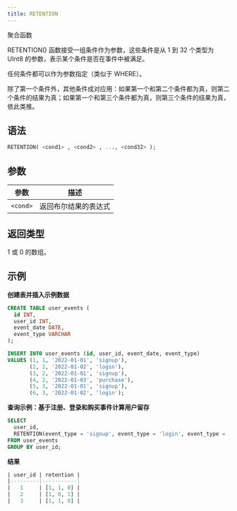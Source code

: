 ```yaml
---
title: RETENTION
---
```


聚合函数

RETENTION() 函数接受一组条件作为参数，这些条件是从 1 到 32 个类型为 UInt8 的参数，表示某个条件是否在事件中被满足。

任何条件都可以作为参数指定（类似于 WHERE）。

除了第一个条件外，其他条件成对应用：如果第一个和第二个条件都为真，则第二个条件的结果为真；如果第一个和第三个条件都为真，则第三个条件的结果为真，依此类推。

## 语法

```sql
RETENTION( <cond1> , <cond2> , ..., <cond32> );
```

## 参数

| 参数      | 描述                                 |
|-----------|--------------------------------------|
| `<cond>`  | 返回布尔结果的表达式                 |

## 返回类型

1 或 0 的数组。

## 示例

**创建表并插入示例数据**
```sql
CREATE TABLE user_events (
  id INT,
  user_id INT,
  event_date DATE,
  event_type VARCHAR
);

INSERT INTO user_events (id, user_id, event_date, event_type)
VALUES (1, 1, '2022-01-01', 'signup'),
       (2, 1, '2022-01-02', 'login'),
       (3, 2, '2022-01-01', 'signup'),
       (4, 2, '2022-01-03', 'purchase'),
       (5, 3, '2022-01-01', 'signup'),
       (6, 3, '2022-01-02', 'login');
```

**查询示例：基于注册、登录和购买事件计算用户留存**
```sql
SELECT
  user_id,
  RETENTION(event_type = 'signup', event_type = 'login', event_type = 'purchase') AS retention
FROM user_events
GROUP BY user_id;
```

**结果**
```sql
| user_id | retention |
|---------|-----------|
|   1     | [1, 1, 0] |
|   2     | [1, 0, 1] |
|   3     | [1, 1, 0] |
```